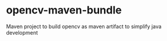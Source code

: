 opencv-maven-bundle
===================

Maven project to build opencv as maven artifact to simplify java development
